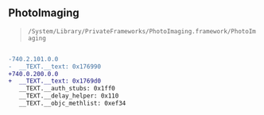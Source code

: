 ## PhotoImaging

> `/System/Library/PrivateFrameworks/PhotoImaging.framework/PhotoImaging`

```diff

-740.2.101.0.0
-  __TEXT.__text: 0x176990
+740.0.200.0.0
+  __TEXT.__text: 0x1769d0
   __TEXT.__auth_stubs: 0x1ff0
   __TEXT.__delay_helper: 0x110
   __TEXT.__objc_methlist: 0xef34

```
